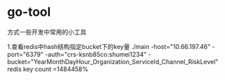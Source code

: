 # go-tool
方式一些开发中常用的小工具

1.查看redis中hash结构指定bucket下的key量
./main -host="10.66.197.46" -port="6379" -auth="crs-ksnb85co:shumei1234" -bucket="YearMonthDayHour_Organization_ServiceId_Channel_RiskLevel"
    redis key count =1484458%
